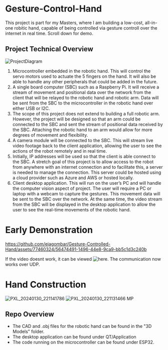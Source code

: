 # Gesture-Control-Hand
This project is part for my Masters, where I am building a low-cost, all-in-one robitic hand, capable of being controlled via gesture controll over the internet in real time. Scroll down for demo.

## Project Technical Overview
![ProjectDiagram](https://github.com/ejagombar/Gesture-Controlled-Hand/assets/77460324/3519acfa-fe36-4d3a-9b0f-c322262c6780)
1)	Microcontroller embedded in the robotic hand. This will control the servo motors used to actuate the 5 fingers on the hand. It will also be able to handle any other peripherals that could be added in the future.
2)	A single board computer (SBC) such as a Raspberry Pi. It will receive a stream of movement and positional data over the network from the client that will be relayed to the robotic hand and robotic arm. Data will be sent from the SBC to the microcontroller in the robotic hand over either USB or I2C.
3)	The scope of this project does not extend to building a full robotic arm. However, the project will be designed so that an arm could be connected to the SBC and sent the stream of positional data received by the SBC. Attaching the robotic hand to an arm would allow for more degrees of movement and flexibility.
4)	A camera module will be connected to the SBC. This will stream live video footage back to the client application, allowing the user to see the actions of the robot remotely and in real time.
5)	Initially, IP addresses will be used so that the client is able connect to the SBC. A stretch goal of this project is to allow access to the robot from anywhere with an internet connection and to facilitate this, a server is needed to manage the connection. This server could be hosted using a cloud provider such as Azure and AWS or hosted locally.
6)	Client desktop application. This will run on the user’s PC and will handle the computer vision aspect of project. The user will require a PC or laptop with a webcam to capture the gestures. This movement data will be sent to the SBC over the network. At the same time, the video stream from the SBC will be displayed in the desktop application to allow the user to see the real-time movements of the robotic hand.

# Early Demonstration





https://github.com/ejagombar/Gesture-Controlled-Hand/assets/77460324/56474491-1496-44e8-9ca9-bb5c1d3c240b

If the video doesnt work, it can be viewed ![here.](https://www.youtube.com/watch?v=kY19f_uoSKw)
The communication now works over UDP.


# Hand Construction
![PXL_20240130_221141786](https://github.com/ejagombar/Gesture-Controlled-Hand/assets/77460324/cbd5fb9b-b147-44c1-809e-e02e45d25195)
![PXL_20240130_221131466 MP](https://github.com/ejagombar/Gesture-Controlled-Hand/assets/77460324/a2186e96-cf62-461c-b006-eb32f00b4746)

## Repo Overview
- The CAD and .obj files for the robotic hand can be found in the "3D Models" folder.
- The desktop application can be found under QT/Application
- The code running on the microcontroller can be found under ESP32.
